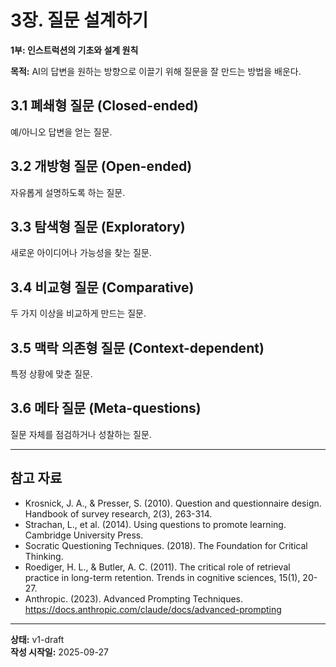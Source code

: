 # 3장. 질문 설계하기

**1부: 인스트럭션의 기초와 설계 원칙**

**목적:** AI의 답변을 원하는 방향으로 이끌기 위해 질문을 잘 만드는 방법을 배운다.

## 3.1 폐쇄형 질문 (Closed-ended)
예/아니오 답변을 얻는 질문.

## 3.2 개방형 질문 (Open-ended)
자유롭게 설명하도록 하는 질문.

## 3.3 탐색형 질문 (Exploratory)
새로운 아이디어나 가능성을 찾는 질문.

## 3.4 비교형 질문 (Comparative)
두 가지 이상을 비교하게 만드는 질문.

## 3.5 맥락 의존형 질문 (Context-dependent)
특정 상황에 맞춘 질문.

## 3.6 메타 질문 (Meta-questions)
질문 자체를 점검하거나 성찰하는 질문.

---

## 참고 자료

- Krosnick, J. A., & Presser, S. (2010). Question and questionnaire design. Handbook of survey research, 2(3), 263-314.
- Strachan, L., et al. (2014). Using questions to promote learning. Cambridge University Press.
- Socratic Questioning Techniques. (2018). The Foundation for Critical Thinking.
- Roediger, H. L., & Butler, A. C. (2011). The critical role of retrieval practice in long-term retention. Trends in cognitive sciences, 15(1), 20-27.
- Anthropic. (2023). Advanced Prompting Techniques. https://docs.anthropic.com/claude/docs/advanced-prompting

---

**상태:** v1-draft  
**작성 시작일:** 2025-09-27